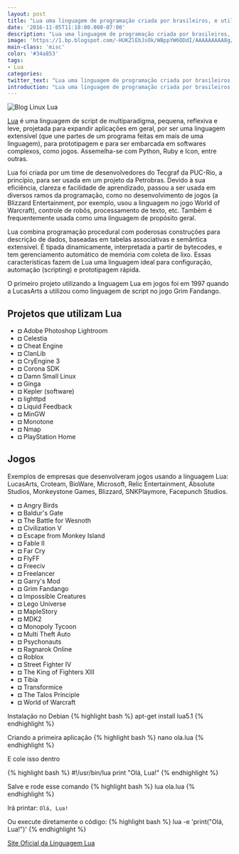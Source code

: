 ```yaml
---
layout: post
title: "Lua uma linguagem de programação criada por brasileiros, e utilizada pelo mundo"
date: '2016-11-05T11:18:00.000-07:00'
description: "Lua uma linguagem de programação criada por brasileiros, e utilizada pelo mundo"
image: 'https://1.bp.blogspot.com/-HUKZlEbJsOk/WBppYW6ODdI/AAAAAAAAA8g/Z5r6qKNdo-EHj-QVV0113Tn885pbho7WACLcB/s72-c/Blog%2BLinux%2BLua%2B.jpg'
main-class: 'misc'
color: '#34a853'
tags:
- Lua
categories:
twitter_text: "Lua uma linguagem de programação criada por brasileiros, e utilizada pelo mundo"
introduction: "Lua uma linguagem de programação criada por brasileiros, e utilizada pelo mundo"
---
```


![Blog Linux Lua](https://1.bp.blogspot.com/-HUKZlEbJsOk/WBppYW6ODdI/AAAAAAAAA8g/Z5r6qKNdo-EHj-QVV0113Tn885pbho7WACLcB/s1600/Blog%2BLinux%2BLua%2B.jpg)

[Lua](http://www.lua.org/portugues.html) é uma linguagem de script de multiparadigma, pequena, reflexiva e leve, projetada para expandir aplicações em geral, por ser uma linguagem extensível (que une partes de um programa feitas em mais de uma linguagem), para prototipagem e para ser embarcada em softwares complexos, como jogos. Assemelha-se com Python, Ruby e Icon, entre outras.

Lua foi criada por um time de desenvolvedores do Tecgraf da PUC-Rio, a princípio, para ser usada em um projeto da Petrobras. Devido à sua eficiência, clareza e facilidade de aprendizado, passou a ser usada em diversos ramos da programação, como no desenvolvimento de jogos (a Blizzard Entertainment, por exemplo, usou a linguagem no jogo World of Warcraft), controle de robôs, processamento de texto, etc. Também é frequentemente usada como uma linguagem de propósito geral.

Lua combina programação procedural com poderosas construções para descrição de dados, baseadas em tabelas associativas e semântica extensível. É tipada dinamicamente, interpretada a partir de bytecodes, e tem gerenciamento automático de memória com coleta de lixo. Essas características fazem de Lua uma linguagem ideal para configuração, automação (scripting) e prototipagem rápida.

O primeiro projeto utilizando a linguagem Lua em jogos foi em 1997 quando a LucasArts a utilizou como linguagem de script no jogo Grim Fandango.

## Projetos que utilizam Lua


- ◘ Adobe Photoshop Lightroom
- ◘ Celestia
- ◘ Cheat Engine
- ◘ ClanLib
- ◘ CryEngine 3
- ◘ Corona SDK
- ◘ Damn Small Linux
- ◘ Ginga
- ◘ Kepler (software)
- ◘ lighttpd
- ◘ Liquid Feedback
- ◘ MinGW
- ◘ Monotone
- ◘ Nmap
- ◘ PlayStation Home


## Jogos

Exemplos de empresas que desenvolveram jogos usando a linguagem Lua: LucasArts, Croteam, BioWare, Microsoft, Relic Entertainment, Absolute Studios, Monkeystone Games, Blizzard, SNKPlaymore, Facepunch Studios.

- ◘ Angry Birds
- ◘ Baldur's Gate
- ◘ The Battle for Wesnoth
- ◘ Civilization V
- ◘ Escape from Monkey Island
- ◘ Fable II
- ◘ Far Cry
- ◘ FlyFF
- ◘ Freeciv
- ◘ Freelancer
- ◘ Garry's Mod
- ◘ Grim Fandango
- ◘ Impossible Creatures
- ◘ Lego Universe
- ◘ MapleStory
- ◘ MDK2
- ◘ Monopoly Tycoon
- ◘ Multi Theft Auto
- ◘ Psychonauts
- ◘ Ragnarok Online
- ◘ Roblox
- ◘ Street Fighter IV
- ◘ The King of Fighters XIII
- ◘ Tibia
- ◘ Transformice
- ◘ The Talos Principle
- ◘ World of Warcraft

Instalação no Debian
{% highlight bash %}
apt-get install lua5.1
{% endhighlight %}

Criando a primeira aplicação
{% highlight bash %}
nano ola.lua
{% endhighlight %}

E cole isso dentro


{% highlight bash %}
#!/usr/bin/lua
print "Olá, Lua!"
{% endhighlight %}


Salve e rode esse comando
{% highlight bash %}
lua ola.lua
{% endhighlight %}

Irá printar:
`Olá, Lua!`

Ou execute diretamente o código:
{% highlight bash %}
lua -e 'print("Olá, Lua!")'
{% endhighlight %}

[Site Oficial da Linguagem Lua](http://www.lua.org/portugues.html)
